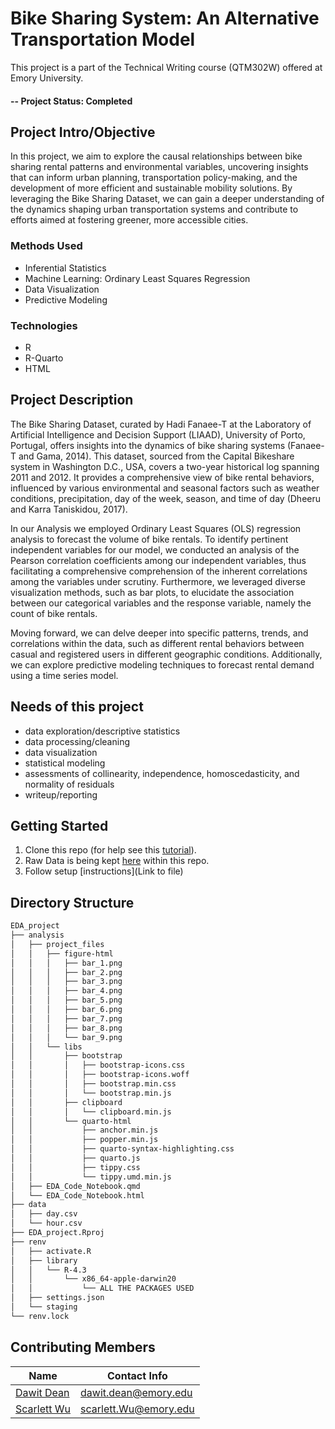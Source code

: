 # Bike Sharing System: An Alternative Transportation Model
This project is a part of the Technical Writing course (QTM302W) offered at Emory University. 


#### -- Project Status: Completed


## Project Intro/Objective
In this project, we aim to explore the causal relationships between bike sharing rental patterns and environmental variables, uncovering insights that can inform urban planning, transportation policy-making, and the development of more efficient and sustainable mobility solutions. By leveraging the Bike Sharing Dataset, we can gain a deeper understanding of the dynamics shaping urban transportation systems and contribute to efforts aimed at fostering greener, more accessible cities.


### Methods Used
* Inferential Statistics
* Machine Learning: Ordinary Least Squares Regression 
* Data Visualization
* Predictive Modeling


### Technologies
* R 
* R-Quarto
* HTML




## Project Description
The Bike Sharing Dataset, curated by Hadi Fanaee-T at the Laboratory of Artificial Intelligence and Decision Support (LIAAD), University of Porto, Portugal, offers insights into the dynamics of bike sharing systems (Fanaee-T and Gama, 2014). This dataset, sourced from the Capital Bikeshare system in Washington D.C., USA, covers a two-year historical log spanning 2011 and 2012. It provides a comprehensive view of bike rental behaviors, influenced by various environmental and seasonal factors such as weather conditions, precipitation, day of the week, season, and time of day (Dheeru and Karra Taniskidou, 2017). 

In our Analysis we employed Ordinary Least Squares (OLS) regression analysis to forecast the volume of bike rentals. To identify pertinent independent variables for our model, we conducted an analysis of the Pearson correlation coefficients among our independent variables, thus facilitating a comprehensive comprehension of the inherent correlations among the variables under scrutiny. Furthermore, we leveraged diverse visualization methods, such as bar plots, to elucidate the association between our categorical variables and the response variable, namely the count of bike rentals.

Moving forward, we can delve deeper into specific patterns, trends, and correlations within the data, such as different rental behaviors between casual and registered users in different geographic conditions. Additionally, we can explore predictive modeling techniques to forecast rental demand using a time series model.


## Needs of this project
- data exploration/descriptive statistics
- data processing/cleaning
- data visualization
- statistical modeling
- assessments of collinearity, independence, homoscedasticity, and normality of residuals
- writeup/reporting


## Getting Started
1. Clone this repo (for help see this [tutorial](https://help.github.com/articles/cloning-a-repository/)).
2. Raw Data is being kept [here](data/hour.csv) within this repo.
3. Follow setup [instructions](Link to file)


## Directory Structure
``` bash
EDA_project
├── analysis
│   ├── project_files
│   │   ├── figure-html
│   │   │   ├── bar_1.png
│   │   │   ├── bar_2.png
│   │   │   ├── bar_3.png
│   │   │   ├── bar_4.png
│   │   │   ├── bar_5.png
│   │   │   ├── bar_6.png
│   │   │   ├── bar_7.png
│   │   │   ├── bar_8.png
│   │   │   └── bar_9.png
│   │   └── libs
│   │       ├── bootstrap
│   │       │   ├── bootstrap-icons.css
│   │       │   ├── bootstrap-icons.woff
│   │       │   ├── bootstrap.min.css
│   │       │   └── bootstrap.min.js
│   │       ├── clipboard
│   │       │   └── clipboard.min.js
│   │       └── quarto-html
│   │           ├── anchor.min.js
│   │           ├── popper.min.js
│   │           ├── quarto-syntax-highlighting.css
│   │           ├── quarto.js
│   │           ├── tippy.css
│   │           └── tippy.umd.min.js
│   ├── EDA_Code_Notebook.qmd
│   └── EDA_Code_Notebook.html
├── data
│   ├── day.csv
│   └── hour.csv
├── EDA_project.Rproj
├── renv
│   ├── activate.R
│   ├── library
│   │   └── R-4.3
│   │       └── x86_64-apple-darwin20
│   │           └── ALL THE PACKAGES USED
│   ├── settings.json
│   └── staging
└── renv.lock
```

## Contributing Members

|Name     |  Contact Info   | 
|---------|-----------------|
|[Dawit Dean](https://github.com/Uchimata1)| dawit.dean@emory.edu       |
|[Scarlett Wu](https://github.com/Scarlett1024) |     scarlett.Wu@emory.edu    |

